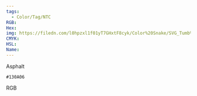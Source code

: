 ```yaml
---
tags:
  - Color/Tag/NTC
RGB:
Hex:
img: https://filedn.com/l0hpzxl1f01yT7GHxtF8cyk/Color%20Snake/SVG_Tumb%20Mass%20No%20Name/130A06.svg
CMYK:
HSL:
Name:
---
```

Asphalt
```palette
#130A06
```
RGB
